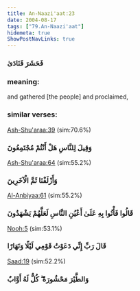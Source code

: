 ```yaml
---
title: An-Naazi'aat:23
date: 2004-08-17
tags: ["79.An-Naazi'aat"]
hidemeta: true 
ShowPostNavLinks: true 
---
```

### فَحَشَرَ فَنَادَىٰ
### meaning: 
and gathered [the people] and proclaimed,
### similar verses: 

[Ash-Shu'araa:39](/26/39) (sim:70.6%)

### وَقِيلَ لِلنَّاسِ هَلْ أَنْتُمْ مُجْتَمِعُونَ

[Ash-Shu'araa:64](/26/64) (sim:55.2%)

### وَأَزْلَفْنَا ثَمَّ الْآخَرِينَ

[Al-Anbiyaa:61](/21/61) (sim:55.2%)

### قَالُوا فَأْتُوا بِهِ عَلَىٰ أَعْيُنِ النَّاسِ لَعَلَّهُمْ يَشْهَدُونَ

[Nooh:5](/71/5) (sim:53.1%)

### قَالَ رَبِّ إِنِّي دَعَوْتُ قَوْمِي لَيْلًا وَنَهَارًا

[Saad:19](/38/19) (sim:52.2%)

### وَالطَّيْرَ مَحْشُورَةً ۖ كُلٌّ لَهُ أَوَّابٌ
